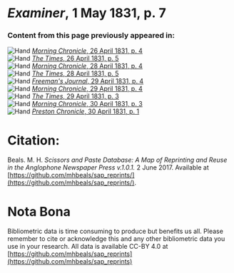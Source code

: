 # *Examiner*, 1 May 1831, p. 7  
  
### Content from this page previously appeared in:  
![Hand](http://scissorsandpaste.net/wp-content/uploads/2017/06/smallhandpointer.png) [*Morning Chronicle*, 26 April 1831, p. 4](https://mhbeals.github.io/sap_html/Morning-Chronicle/Morning-Chronicle-26-April-1831-p-4)  
![Hand](http://scissorsandpaste.net/wp-content/uploads/2017/06/smallhandpointer.png) [*The Times*, 26 April 1831, p. 5](https://mhbeals.github.io/sap_html/The-Times/The-Times-26-April-1831-p-5)  
![Hand](http://scissorsandpaste.net/wp-content/uploads/2017/06/smallhandpointer.png) [*Morning Chronicle*, 28 April 1831, p. 4](https://mhbeals.github.io/sap_html/Morning-Chronicle/Morning-Chronicle-28-April-1831-p-4)  
![Hand](http://scissorsandpaste.net/wp-content/uploads/2017/06/smallhandpointer.png) [*The Times*, 28 April 1831, p. 5](https://mhbeals.github.io/sap_html/The-Times/The-Times-28-April-1831-p-5)  
![Hand](http://scissorsandpaste.net/wp-content/uploads/2017/06/smallhandpointer.png) [*Freeman's Journal*, 29 April 1831, p. 4](https://mhbeals.github.io/sap_html/Freeman's-Journal/Freeman's-Journal-29-April-1831-p-4)  
![Hand](http://scissorsandpaste.net/wp-content/uploads/2017/06/smallhandpointer.png) [*Morning Chronicle*, 29 April 1831, p. 4](https://mhbeals.github.io/sap_html/Morning-Chronicle/Morning-Chronicle-29-April-1831-p-4)  
![Hand](http://scissorsandpaste.net/wp-content/uploads/2017/06/smallhandpointer.png) [*The Times*, 29 April 1831, p. 3](https://mhbeals.github.io/sap_html/The-Times/The-Times-29-April-1831-p-3)  
![Hand](http://scissorsandpaste.net/wp-content/uploads/2017/06/smallhandpointer.png) [*Morning Chronicle*, 30 April 1831, p. 3](https://mhbeals.github.io/sap_html/Morning-Chronicle/Morning-Chronicle-30-April-1831-p-3)  
![Hand](http://scissorsandpaste.net/wp-content/uploads/2017/06/smallhandpointer.png) [*Preston Chronicle*, 30 April 1831, p. 1](https://mhbeals.github.io/sap_html/Preston-Chronicle/Preston-Chronicle-30-April-1831-p-1)  


# Citation: 

Beals. M. H. *Scissors and Paste Database: A Map of Reprinting and Reuse in the Anglophone Newspaper Press v.1.0.1.* 2 June 2017. Available at [https://github.com/mhbeals/sap_reprints/](https://github.com/mhbeals/sap_reprints/). 

# Nota Bona

Bibliometric data is time consuming to produce but benefits us all. Please remember to cite or acknowledge this and any other bibliometric data you use in your research. All data is available CC-BY 4.0 at [https://github.com/mhbeals/sap_reprints](https://github.com/mhbeals/sap_reprints)